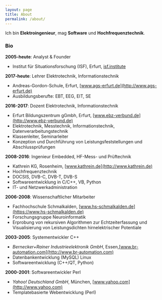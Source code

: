 ```yaml
---
layout: page
title: About
permalink: /about/
---
```


Ich bin **Elektroingenieur**, mag **Software** und **Hochfrequenztechnik**.
### Bio
**2005-heute**: Analyst & Founder
* Institut für Situationsforschung (ISF), Erfurt, [isf.institute](https://isf.institute)

**2017-heute**: Lehrer Elektrotechnik, Informationstechnik
* Andreas-Gordon-Schule, Erfurt, [www.ags-erfurt.de](http://www.ags-erfurt.de)
* Ausbildungsberufte: EBT, EEG, EIT, SE

**2016-2017**: Dozent Elektrotechnik, Informationstechnik
* Erfurt Bildungszentrum gGmbh, Erfurt, [www.ebz-verbund.de](http://www.ebz-verbund.de)
* Elektrotechnik, Messtechnik, Informationstechnik, Datenverarbeitungstechnik
* Klassenleiter, Seminarleiter
* Konzeption und Durchführung von Leistungsfeststellungen und Abschlussprüfungen

**2008-2016**: Ingenieur Embedded, HF-Mess- und Prüftechnik
* Kathrein KG, Rosenheim, [www.kathrein.de](http://www.kathrein.de)
* Hochfrequenztechnik
* DOCSIS, DVB-C, DVB-T, DVB-S
* Softwareentwicklung in C/C++, VB, Python
* IT- und Netzwerkadministration

**2006-2008**: Wissenschaftlicher Mitarbeiter
* Fachhochschule Schmalkalden, [www.hs-schmalkalden.de](https://www.hs-schmalkalden.de)
* Forschungsgruppe Neuroinformatik
* Erprobung von rekursiven Algorithmen zur Echtzeiterfassung und Visualisierung von Leistungsdichten hirnelektrischer Potentiale

**2003-2005**: Systementwickler C++
* *Bernecker+Rainer Industrieelektronik GmbH*, Essen,[www.br-automation.com](http://www.br-automation.com)
* Datenbankentwicklung (MySQL) Linux
* Softwareentwicklung (C++/QT, Python)

**2000-2001**: Softwareentwickler Perl
* *Yahoo! Deutschland GmbH*, München, [www.yahoo.com](http://www.yahoo.com)
* Templatebasierte Webentwicklung (Perl)

